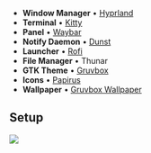 - **Window Manager** • [Hyprland](https://github.com/hyprwm/Hyprland)
- **Terminal** • [Kitty](https://github.com/kovidgoyal/kitty)
- **Panel** • [Waybar](https://github.com/Alexays/Waybar)
- **Notify Daemon** • [Dunst](https://github.com/dunst-project/dunst)
- **Launcher** • [Rofi](https://github.com/davatorium/rofi)
- **File Manager** • Thunar
- **GTK Theme** • [Gruvbox](https://github.com/Fausto-Korpsvart/Gruvbox-GTK-Theme)
- **Icons** • [Papirus](https://github.com/PapirusDevelopmentTeam/papirus-icon-theme)
- **Wallpaper** • [Gruvbox Wallpaper](https://wallpaperaccess.com/download/gruvbox-7731935)

## Setup

<img src="https://imgur.com/e4QsPEa.png">
